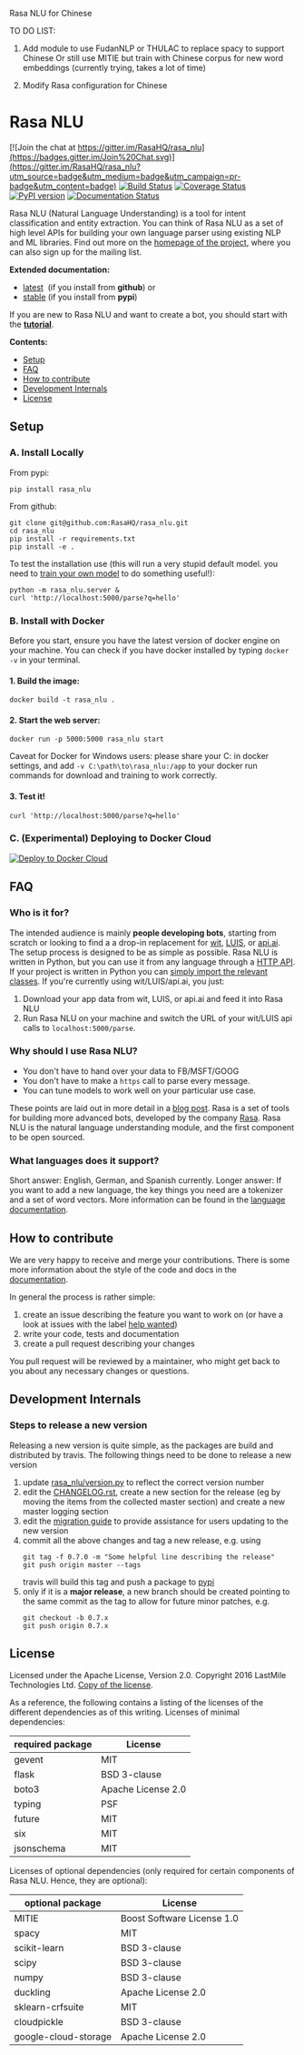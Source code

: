 Rasa NLU for Chinese

TO DO LIST:

1. Add module to use FudanNLP or THULAC to replace spacy to support Chinese
Or still use MITIE but train with Chinese corpus for new word embeddings (currently trying, takes a lot of time)

2. Modify Rasa configuration for Chinese



# Rasa NLU
[![Join the chat at https://gitter.im/RasaHQ/rasa_nlu](https://badges.gitter.im/Join%20Chat.svg)](https://gitter.im/RasaHQ/rasa_nlu?utm_source=badge&utm_medium=badge&utm_campaign=pr-badge&utm_content=badge)
[![Build Status](https://travis-ci.org/RasaHQ/rasa_nlu.svg?branch=master)](https://travis-ci.org/RasaHQ/rasa_nlu)
[![Coverage Status](https://coveralls.io/repos/github/RasaHQ/rasa_nlu/badge.svg?branch=master)](https://coveralls.io/github/RasaHQ/rasa_nlu?branch=master)
[![PyPI version](https://badge.fury.io/py/rasa_nlu.svg)](https://badge.fury.io/py/rasa_nlu)
[![Documentation Status](https://readthedocs.org/projects/rasa-nlu/badge/)](https://rasa-nlu.readthedocs.io/en/stable/)

Rasa NLU (Natural Language Understanding) is a tool for intent classification and entity extraction. You can think of Rasa NLU as a set of high level APIs for building your own language parser using existing NLP and ML libraries. Find out more on the [homepage of the project](https://rasa.ai/), where you can also sign up for the mailing list.

**Extended documentation:**
- [latest](https://rasa-nlu.readthedocs.io/en/latest/)&nbsp; (if you install from **github**) or 
- [stable](https://rasa-nlu.readthedocs.io/en/stable/) (if you install from **pypi**)

If you are new to Rasa NLU and want to create a bot, you should start with the [**tutorial**](http://rasa-nlu.readthedocs.io/en/stable/tutorial.html).

**Contents:**
- [Setup](#setup) 
- [FAQ](#faq)
- [How to contribute](#how-to-contribute)
- [Development Internals](#development-internals)
- [License](#license)


## Setup
### A. Install Locally
From pypi:
```
pip install rasa_nlu
```
From github:
```
git clone git@github.com:RasaHQ/rasa_nlu.git
cd rasa_nlu
pip install -r requirements.txt
pip install -e .
```

To test the installation use (this will run a very stupid default model. you need to [train your own model](http://rasa-nlu.readthedocs.io/en/stable/tutorial.html) to do something useful!):
```
python -m rasa_nlu.server &
curl 'http://localhost:5000/parse?q=hello'
```

### B. Install with Docker
Before you start, ensure you have the latest version of docker engine on your machine. You can check if you have docker installed by typing ```docker -v``` in your terminal.

#### 1. Build the image:
```
docker build -t rasa_nlu .
``` 

#### 2. Start the web server:
```
docker run -p 5000:5000 rasa_nlu start
```

Caveat for Docker for Windows users: please share your C: in docker settings, and add ```-v C:\path\to\rasa_nlu:/app``` to your docker run commands for download and training to work correctly.

#### 3. Test it!
```
curl 'http://localhost:5000/parse?q=hello'
```

### C. (Experimental) Deploying to Docker Cloud
[![Deploy to Docker Cloud](https://files.cloud.docker.com/images/deploy-to-dockercloud.svg)](https://cloud.docker.com/stack/deploy/)

## FAQ

### Who is it for?
The intended audience is mainly __people developing bots__, starting from scratch or looking to find a a drop-in replacement for [wit](https://wit.ai), [LUIS](https://luis.ai), or [api.ai](https://api.ai). The setup process is designed to be as simple as possible. Rasa NLU is written in Python, but you can use it from any language through a [HTTP API](http://rasa-nlu.readthedocs.io/en/stable/http.html). If your project is written in Python you can [simply import the relevant classes](http://rasa-nlu.readthedocs.io/en/stable/python.html). If you're currently using wit/LUIS/api.ai, you just:

1. Download your app data from wit, LUIS, or api.ai and feed it into Rasa NLU
2. Run Rasa NLU on your machine and switch the URL of your wit/LUIS api calls to `localhost:5000/parse`.

### Why should I use Rasa NLU?
* You don't have to hand over your data to FB/MSFT/GOOG
* You don't have to make a `https` call to parse every message.
* You can tune models to work well on your particular use case.

These points are laid out in more detail in a [blog post](https://medium.com/lastmile-conversations/do-it-yourself-nlp-for-bot-developers-2e2da2817f3d). Rasa is a set of tools for building more advanced bots, developed by the company [Rasa](https://rasa.ai). Rasa NLU is the natural language understanding module, and the first component to be open sourced. 

### What languages does it support?
Short answer: English, German, and Spanish currently. 
Longer answer: If you want to add a new language, the key things you need are a tokenizer and a set of word vectors. More information can be found in the [language documentation](https://rasa-nlu.readthedocs.io/en/stable/languages.html).

## How to contribute
We are very happy to receive and merge your contributions. There is some more information about the style of the code and docs in the [documentation](http://rasa-nlu.readthedocs.io/en/stable/contribute.html).

In general the process is rather simple:
1. create an issue describing the feature you want to work on (or have a look at issues with the label [help wanted](https://github.com/RasaHQ/rasa_nlu/issues?q=is%3Aissue+is%3Aopen+label%3A%22help+wanted%22))
2. write your code, tests and documentation
3. create a pull request describing your changes

You pull request will be reviewed by a maintainer, who might get back to you about any necessary changes or questions.

## Development Internals

### Steps to release a new version
Releasing a new version is quite simple, as the packages are build and distributed by travis. The following things need to be done to release a new version
1. update [rasa_nlu/version.py](https://github.com/RasaHQ/rasa_nlu/blob/master/rasa_nlu/version.py) to reflect the correct version number
2. edit the [CHANGELOG.rst](https://github.com/RasaHQ/rasa_nlu/blob/master/CHANGELOG.rst), create a new section for the release (eg by moving the items from the collected master section) and create a new master logging section
3. edit the [migration guide](https://github.com/RasaHQ/rasa_nlu/blob/master/docs/migrations.rst) to provide assistance for users updating to the new version 
4. commit all the above changes and tag a new release, e.g. using 
    ```
    git tag -f 0.7.0 -m "Some helpful line describing the release"
    git push origin master --tags
    ```
    travis will build this tag and push a package to [pypi](https://pypi.python.org/pypi/rasa_nlu)
5. only if it is a **major release**, a new branch should be created pointing to the same commit as the tag to allow for future minor patches, e.g.
    ```
    git checkout -b 0.7.x
    git push origin 0.7.x
    ```
## License
Licensed under the Apache License, Version 2.0. Copyright 2016 LastMile Technologies Ltd. [Copy of the license](LICENSE.txt).

As a reference, the following contains a listing of the licenses of the different dependencies as of this writing. 
Licenses of minimal dependencies:

| required package | License            	|
|------------------|------------------------|
| gevent     	   | MIT                	|
| flask      	   | BSD 3-clause       	|
| boto3      	   | Apache License 2.0 	|
| typing     	   | PSF                	|
| future     	   | MIT                	|
| six        	   | MIT                	|
| jsonschema 	   | MIT                	|

Licenses of optional dependencies (only required for certain components of Rasa NLU. Hence, they are optional):

| optional package     | License            	    |
|----------------------|----------------------------|
| MITIE     	       | Boost Software License 1.0 |
| spacy      	       | MIT       	                |
| scikit-learn         | BSD 3-clause             	|
| scipy                | BSD 3-clause             	|
| numpy                | BSD 3-clause             	|
| duckling     	       | Apache License 2.0         |
| sklearn-crfsuite     | MIT                     	|
| cloudpickle          | BSD 3-clause             	|
| google-cloud-storage | Apache License 2.0    	    |
